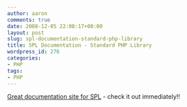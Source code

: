 ```yaml
---
author: aaron
comments: true
date: 2008-12-05 22:08:17+00:00
layout: post
slug: spl-documentation-standard-php-library
title: SPL Documentation - Standard PHP Library
wordpress_id: 276
categories:
- PHP
tags:
- PHP
---
```


[Great documentation site for SPL](http://www.php.net/~helly/php/ext/spl/) - check it out immediately!!
